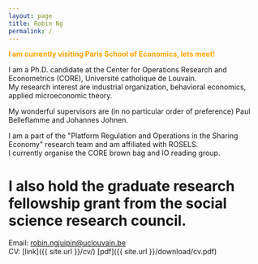 ```yaml
---
layout: page
title: Robin Ng
permalink: /
---
```


<span style="color:orange">**I am currently visiting Paris School of Economics, lets meet!**
</span>

I am a Ph.D. candidate at the Center for Operations Research and Econometrics (CORE), Université catholique de Louvain.\
My research interest are industrial organization, behavioral economics, applied microeconomic theory.

My wonderful supervisors are (in no particular order of preference) Paul Belleflamme and Johannes Johnen. 

I am a part of the "Platform Regulation and Operations in the Sharing Economy" research team and am affiliated with ROSELS.\
I currently organise the CORE brown bag and IO reading group.
# I also hold the graduate research fellowship grant from the social science research council. 

Email: [robin.ngjuipin@uclouvain.be](mailto:robin.ngjuipin@uclouvain.be)\
CV: [link]({{ site.url }}/cv/) [pdf]({{ site.url }}/download/cv.pdf)
